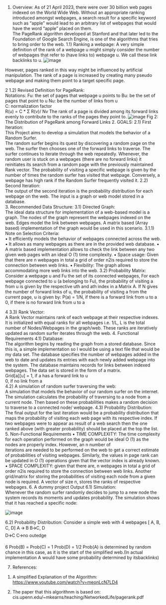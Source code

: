 1. Overview: 
As of 21 April 2023, there were over 30 billion web pages indexed on the World Wide Web. Without an appropriate ranking introduced amongst webpages, a search result for a specific keyword such as “apple” would lead to an arbitrary list  of webpages that would have the word “apple” placed on them.  
The PageRank algorithm developed at Stanford and that later led to the  
Foundation of Google Search Engine, is one of the algorithms that tries to bring order to the web.
1.1) Ranking a webpage:
A very simple definition of the rank of a webpage u might simply consider the number of webpages that refer to (have links to) webpage u. We call these link backlinks to u. 
 ![image](https://github.com/user-attachments/assets/43d9c72b-6c21-481d-95bc-47378ee371dc)

However, pages ranked in this way might be influenced by artificial manipulation.  The rank of a page is increased by creating many pseudo webpage and making them point to a target specific page.
 
  2 
1.2) Revised Definition for PageRank:  
Notations: 
Fu: the set of pages that webpage u points to 
Bu: be the set of pages that point to u 
Nu: be the number of links from u  
C: normalization factor  
R(u) = C *   Σ R(v)/ Nv 
The rank of a page is divided among its forward links evenly to contribute to the  ranks of the pages they point to. 
![image](https://github.com/user-attachments/assets/7b907010-56e7-44ba-a7c2-ab2416afa17f) 
Fig 2: The Distribution of PageRank among Forward Links 
2. GOALS: 
2.1) First Iteration:  
This Project aims to develop a simulation that models the behavior of a Random Surfer.  
The random surfer begins its quest by discovering a random page on the web. The surfer then chooses one of the forward links to traverse. The surfer continues to iterate through the web repeatedly. Whenever, the random user is stuck on a webpages (there are no forward links) it reinitiates its search from a random page with the previously maintained Rank vector. 
The probability of visiting a specific webpage is given by the number of times the random surfer has visited that webpage. Conversely, a webpage has high rank if the Random Surfer frequently visited it. 
2.2) Second Iteration:  
The output of the second iteration is the probability distribution for each webpage on the web. The input is a graph or web model stored in a database.  
3. Recommended Data Structure: 
3.1) Directed Graph:  
The ideal data structure for implementation of a web-based model is a graph. The  nodes of the graph represent the webpages indexed on the web. Edges model the  link between webpages. 
A matrix based (Array based) implementation of the graph would be used in this  scenario. 
3.1.1) Note on Selection Criteria:  
▪ It efficiently models the behavior of webpages connected across the web. ▪ It allows as many webpages as there are in the provided web database. ▪ A matrix based implementation allows to check the link between any two  given web pages with an ideal O (1) time complexity. 
▪ Space usage: Given that there are n webpages in total a grid of order n2is  required to store the connection between web links. 
▪ Flexibility: The graph allows accommodating more web links into the  web. 
3.2) Probability Matrix:  
Consider a webpage u and Fu the set of its connected webpages, 
For each webpage connected to u (a belonging to Fu), the probability of visiting a  from u is given by the respective uth and ath index in a Matrix A. 
If N gives the number of forward links of u, the probability of visiting a from the  current page, u is given by: 
P(a) = 1/N, if there is a forward link from u to a 
0, if there is no forward link from u to a
 
  4 
3.3) Rank Vector:  
A Rank Vector maintains rank of each webpage at their respective indexes. It is  initialized with equal ranks for all webpages i.e. 1/L, L is the total number of  Nodes/Webpages in the graph/web. These ranks are iteratively updated as random  surfer iterates through the web. 
4. Functional Requirements 
4.1) Database:  
The algorithm begins by reading the graph from a stored database. Since this is, a  simple implementation so I would be using a text file that would be my data set.  The database specifies the number of webpages added in the web to date and  updates its entries with each newly added webpage into the system. The database  maintains records for links between indexed webpages. The data set is stored in  the form of a matrix.  
Grid[a][u] = 
1, if a has a forward link to u  
0, if no link from a  
4.2) A simulation of random surfer traversing the web:  
A simulation that models the behavior of our random surfer on the internet. The  simulation calculates the probability of traversing to a node from a current node.  Then based on these probabilities makes a random decision to traverse to a  connected node/ webpage. 
4.3) Probability Distribution:  
The final output for the last iteration would be a probability distribution that maps  the probability of visiting each web page with its respective index. If two  webpages were to appear as result of a web search then the one ranked above  (with greater probability) should be placed at the top the list.  
5. Non-Functional Requirements 
▪ TIME COMPLEXITY: 
The time complexity for each operation performed on the graph would be  ideal O (1) as the nodes are properly index. However, an n number of  
iterations are needed to be performed on the web to get a correct estimate  of probabilities of visiting webpages. Similarly, the values in page rank can be updated in O (1) operations given that the vector index is already known.
▪ SPACE COMPLEXITY: given that there are, n webpages in total a grid of order n2is required to store the connection between web links. Another grid/matrix for storing the probabilities of visiting each node from a given node is required. A vector of size n, stores the ranks of respective webpages. 
6. A dummy project Output 
6.1) Simulation:  
Whenever the random surfer randomly decides to jump to a new node the system  records its moments and updates probability. The simulation shows that it has reached  a specific node:  

![image](https://github.com/user-attachments/assets/cf9e11bf-f3e0-4490-a9a1-bf475da5f3ca)


6.2) Probability Distribution: 
Consider a simple web with 4 webpages [ A, B, C, D] 
A 🡪 B 
B🡪C, D  
D🡪C 
C🡪no outedge
 
6 
Prob(B) = Prob(C) = 1 
Prob(D) = 1/2 
Prob(A) is determined by random chance in this case, as it is the start of the  simplified web.(In actual implementation A would have some probability  determined by itsbacklinks) 


7. References: 
1) A simplified Explanation of the Algorithm: 
https://www.youtube.com/watch?v=meonLcN7LD4

3) The paper that this algorithnm is based on: 
cis.upenn.edu/~mkearns/teaching/NetworkedLife/pagerank.pdf

